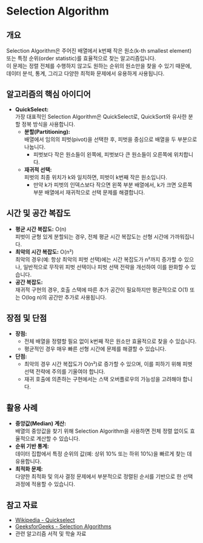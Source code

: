 # Selection Algorithm

## 개요
Selection Algorithm은 주어진 배열에서 k번째 작은 원소(k-th smallest element) 또는 특정 순위(order statistic)를 효율적으로 찾는 알고리즘입니다.  
이 문제는 정렬 전체를 수행하지 않고도 원하는 순위의 원소만을 찾을 수 있기 때문에, 데이터 분석, 통계, 그리고 다양한 최적화 문제에서 유용하게 사용됩니다.

## 알고리즘의 핵심 아이디어
- **QuickSelect:**  
  가장 대표적인 Selection Algorithm은 QuickSelect로, QuickSort와 유사한 분할 정복 방식을 사용합니다.
  - **분할(Partitioning):**  
    배열에서 임의의 피벗(pivot)을 선택한 후, 피벗을 중심으로 배열을 두 부분으로 나눕니다.
    - 피벗보다 작은 원소들이 왼쪽에, 피벗보다 큰 원소들이 오른쪽에 위치합니다.
  - **재귀적 선택:**  
    피벗의 최종 위치가 k와 일치하면, 피벗이 k번째 작은 원소입니다.
    - 만약 k가 피벗의 인덱스보다 작으면 왼쪽 부분 배열에서, k가 크면 오른쪽 부분 배열에서 재귀적으로 선택 문제를 해결합니다.

## 시간 및 공간 복잡도
- **평균 시간 복잡도:** O(n)  
  피벗이 균형 있게 분할되는 경우, 전체 평균 시간 복잡도는 선형 시간에 가까워집니다.
- **최악의 시간 복잡도:** O(n²)  
  최악의 경우(예: 항상 최악의 피벗 선택)에는 시간 복잡도가 n²까지 증가할 수 있으나, 일반적으로 무작위 피벗 선택이나 피벗 선택 전략을 개선하여 이를 완화할 수 있습니다.
- **공간 복잡도:**  
  재귀적 구현의 경우, 호출 스택에 따른 추가 공간이 필요하지만 평균적으로 O(1) 또는 O(log n)의 공간만 추가로 사용됩니다.

## 장점 및 단점
- **장점:**  
  - 전체 배열을 정렬할 필요 없이 k번째 작은 원소만 효율적으로 찾을 수 있습니다.
  - 평균적인 경우 매우 빠른 선형 시간에 문제를 해결할 수 있습니다.
- **단점:**  
  - 최악의 경우 시간 복잡도가 O(n²)로 증가할 수 있으며, 이를 피하기 위해 피벗 선택 전략에 주의를 기울여야 합니다.
  - 재귀 호출에 의존하는 구현에서는 스택 오버플로우의 가능성을 고려해야 합니다.

## 활용 사례
- **중앙값(Median) 계산:**  
  배열의 중앙값을 찾기 위해 Selection Algorithm을 사용하면 전체 정렬 없이도 효율적으로 계산할 수 있습니다.
- **순위 기반 통계:**  
  데이터 집합에서 특정 순위의 값(예: 상위 10% 또는 하위 10%)을 빠르게 찾는 데 유용합니다.
- **최적화 문제:**  
  다양한 최적화 및 의사 결정 문제에서 부분적으로 정렬된 순서를 기반으로 한 선택 과정에 적용할 수 있습니다.

## 참고 자료
- [Wikipedia - Quickselect](https://en.wikipedia.org/wiki/Quickselect)
- [GeeksforGeeks - Selection Algorithms](https://www.geeksforgeeks.org/selection-algorithms/)
- 관련 알고리즘 서적 및 학술 자료